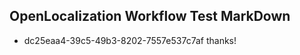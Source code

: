 ## OpenLocalization Workflow Test MarkDown
* dc25eaa4-39c5-49b3-8202-7557e537c7af thanks!

<!--HONumber=Aug16_HO1-->


